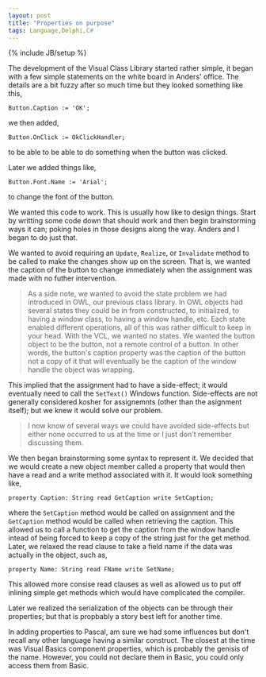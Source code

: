 ```yaml
---
layout: post
title: "Properties on purpose"
tags: Language,Delphi,C#
---
```

{% include JB/setup %}

The development of the Visual Class Library started rather simple, it began with 
a few simple statements on the white board in Anders' office. The details are a
bit fuzzy after so much time but they looked something like this,

    Button.Caption := 'OK';

we then added,

    Button.OnClick := OkClickHandler;

to be able to be able to do something when the button was clicked.

Later we added things like,

    Button.Font.Name := 'Arial';

to change the font of the button.

We wanted this code to work. This is usually how like to design things. Start by
writting some code down that should work and then begin brainstorming ways it 
can; poking holes in those designs along the way. Anders and I began to do just 
that.

We wanted to avoid requiring an `Update`, `Realize`, or `Invalidate` method to 
be called to make the changes show up on the screen. That is, we wanted the 
caption of the button to change immediately when the assignment was made with no 
futher intervention.

> As a side note, we wanted to avoid the state problem we had introduced in OWL,
our previous class library. In OWL objects had several states they could
be in from constructed, to initialized, to having a window class, to having a 
window handle, etc. Each state enabled different operations, all of this was 
rather difficult to keep in your head. With the VCL, we wanted no states. We 
wanted the button object to be the button, not a remote control of a button. In
other words, the button's caption property was the caption of the button not a 
copy of it that will eventually be the caption of the window handle the object 
was wrapping.

This implied that the assignment had to have a side-effect; it would  
eventually need to call the `SetText()` Windows function. Side-effects are not 
generally considered kosher for assignemnts (other than the asignment itself); 
but we knew it would solve our problem. 

> I now know of several ways we could have avoided side-effects but either none 
occurred to us at the time or I just don't remember discussing them.

We then began brainstorming some syntax to represent it. We decided that we
would create a new object member called a property that would then have a 
read and a write method associated with it. It would look something like,

    property Caption: String read GetCaption write SetCaption;

where the `SetCaption` method would be called on assignment and the `GetCaption`
method would be called when retrieving the caption. This allowed us to call
a function to get the caption from the window handle intead of being forced to
keep a copy of the string just for the get method. Later, we relaxed the read
clause to take a field name if the data was actually in the object, such as,

    property Name: String read FName write SetName;

This allowed more consise read clauses as well as allowed us to put off 
inlining simple get methods which would have complicated the compiler.

Later we realized the serialization of the objects can be through their
properties; but that is propbably a story best left for another time.

In adding properties to Pascal, am sure we had some influences but don't recall 
any other language having a similar construct. The closest at the time was 
Visual Basics component properties, which is probably the genisis of the name. 
However, you could not declare them in Basic, you could only access them from 
Basic.
